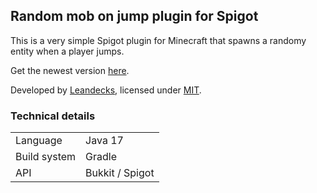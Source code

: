 ## Random mob on jump plugin for Spigot

This is a very simple Spigot plugin for Minecraft
that spawns a randomy entity when a player jumps.

Get the newest version [here](https://github.com/Leandecks/jump-randomizer/releases/).

Developed by [Leandecks](https://leandecks.github.io/), licensed under [MIT](LICENSE.md).

### Technical details

<table>
<tr>
    <td>Language</td>
    <td>Java 17</td>
</tr>
<tr>
    <td>Build system</td>
    <td>Gradle</td>
</tr>
<tr>
    <td>API</td>
    <td>Bukkit / Spigot</td>
</table>